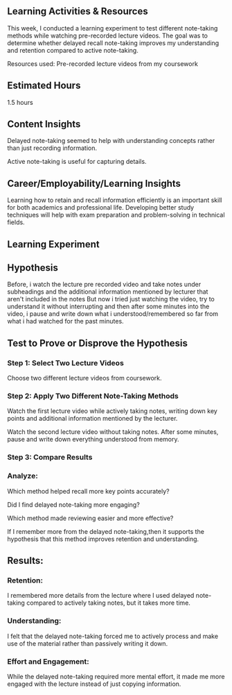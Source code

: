 ## Learning Activities & Resources
This week, I conducted a learning experiment to test different note-taking methods while watching pre-recorded lecture videos. The goal was to determine whether delayed recall note-taking improves my understanding and retention compared to active note-taking.

Resources used: Pre-recorded lecture videos from my coursework

## Estimated Hours
1.5 hours

## Content Insights 
Delayed note-taking seemed to help with understanding concepts rather than just recording information.

Active note-taking is useful for capturing details.

## Career/Employability/Learning Insights
Learning how to retain and recall information efficiently is an important skill for both academics and professional life.
Developing better study techniques will help with exam preparation and problem-solving in technical fields.

## Learning Experiment
## Hypothesis
Before, i watch the lecture pre recorded video and take notes under subheadings and the additional information mentioned by lecturer that aren't included in the notes
But now i tried just watching the video, try to understand it without interrupting and then after some minutes into the video, i pause and write down what i understood/remembered so far from what i had watched for the past minutes.

## Test to Prove or Disprove the Hypothesis
### Step 1: Select Two Lecture Videos
Choose two different lecture videos from coursework.

### Step 2: Apply Two Different Note-Taking Methods
Watch the first lecture video while actively taking notes, writing down key points and additional information mentioned by the lecturer.  

Watch the second lecture video without taking notes. After some minutes, pause and write down everything understood from memory.

### Step 3: Compare Results
### Analyze:
Which method helped recall more key points accurately?

Did I find delayed note-taking more engaging?

Which method made reviewing easier and more effective?

If I remember more from the delayed note-taking,then it supports the hypothesis that this method improves retention and understanding.

## Results:
### Retention: 
I remembered more details from the lecture where I used delayed note-taking compared to actively taking notes, but it takes more time.

### Understanding: 
I felt that the delayed note-taking forced me to actively process and make use of the material rather than passively writing it down.

### Effort and Engagement: 
While the delayed note-taking required more mental effort, it made me more engaged with the lecture instead of just copying information.
